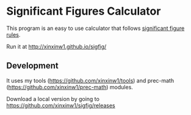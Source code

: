 # Significant Figures Calculator

This program is an easy to use calculator that follows [significant figure rules](http://www.chemteam.info/SigFigs/SigFigs.html).

Run it at http://xinxinw1.github.io/sigfig/

## Development

It uses my tools (https://github.com/xinxinw1/tools) and prec-math (https://github.com/xinxinw1/prec-math) modules.

Download a local version by going to https://github.com/xinxinw1/sigfig/releases